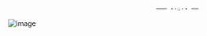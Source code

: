                                               ─── ⋆⋅☆⋅⋆ ──

![image](https://github.com/GabriellaMoura7/GabriellaMoura7/assets/159180575/ccc12be1-f2a0-439a-a692-e9afe7696d83)

                          

